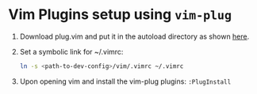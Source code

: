 # Vim Plugins setup using `vim-plug`

1. Download plug.vim and put it in the autoload directory as shown [here](https://github.com/junegunn/vim-plug#installation).

2. Set a symbolic link for ~/.vimrc:
	```bash
	ln -s <path-to-dev-config>/vim/.vimrc ~/.vimrc
	```

3. Upon opening vim and install the vim-plug plugins:
	`:PlugInstall`
